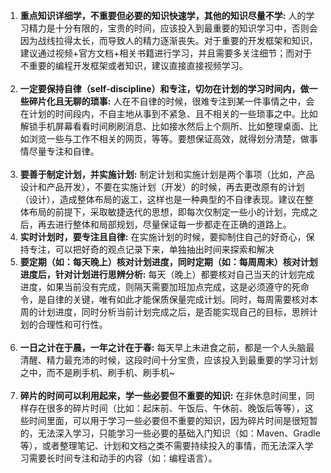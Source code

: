1.  **重点知识详细学，不重要但必要的知识快速学，其他的知识尽量不学:** 
    人的学习精力是十分有限的，宝贵的时间，应该投入到最重要的知识学习中，否则会因为战线拉得太长，而导致人的精力逐渐丧失。对于重要的开发框架和知识，建议通过视频+官方文档+相关书籍进行学习，并且需要多关注细节；而对于不重要的编程开发框架或者知识，建议直接直接视频学习。  
     
2.  **一定要保持自律（self-discipline）和专注，切勿在计划的学习时间内，做一些碎片化且无聊的琐事:** 
    人在不自律的时候，很难专注到某一件事情之中，会在计划的时间段内，不自主地从事到不紧急、且不相关的一些琐事之中。比如解锁手机屏幕看看时间刷刷消息、比如接水然后上个厕所、比如整理桌面、比如浏览一些与工作不相关的网页，等等。要想保证高效，就得划分清楚，做事情尽量专注和自律。  
     
3.  **要善于制定计划，并实施计划:** 
    制定计划和实施计划是两个事项（比如，产品设计和产品开发），不要在实施计划（开发）的时候，再去更改原有的计划（设计），造成整体布局的返工，这样也是一种典型的不自律表现。建议在整体布局的前提下，采取敏捷迭代的思想，即每次仅制定一些小的计划，完成之后，再去进行整体和局部规划，尽量保证每一步都走在正确的道路上。
4.  **实时计划时，要专注且自律:** 
    在实施计划的时候，要抑制住自己的好奇心，保持专注，可以把好奇的观点记录下来，单独抽出时间来探索和解决
5.  **要定期（如：每天晚上）核对计划进度，同时定期（如：每周周末）核对计划进度后，针对计划进行思辨分析:** 
    每天（晚上）都要核对自己当天的计划完成进度，如果当前没有完成，则隔天需要加班加点完成，这是必须遵守的死命令，是自律的关键，唯有如此才能保质保量完成计划。同时，每周需要核对本周的计划进度，同时分析当前计划完成之后，是否能实现自己的目标，思辨计划的合理性和可行性。  
     
6.  **一日之计在于晨，一年之计在于春:** 
    每天早上未进食之前，都是一个人头脑最清醒、精力最充沛的时候，这段时间十分宝贵，应该投入到最重要的学习计划之中，而不是刷手机、刷手机、刷手机~  
     
7.  **碎片的时间可以利用起来，学一些必要但不重要的知识:** 
    在非休息时间里，同样存在很多的碎片时间（比如：起床前、午饭后、午休前、晚饭后等等），这些时间里面，可以用于学习一些必要但不重要的知识，因为碎片时间是很短暂的，无法深入学习，只能学习一些必要的基础入门知识（如：Maven、Gradle等），或者整理笔记、计划和文档之类不需要持续投入的事情，而无法深入学习需要长时间专注和动手的内容（如：编程语言）。